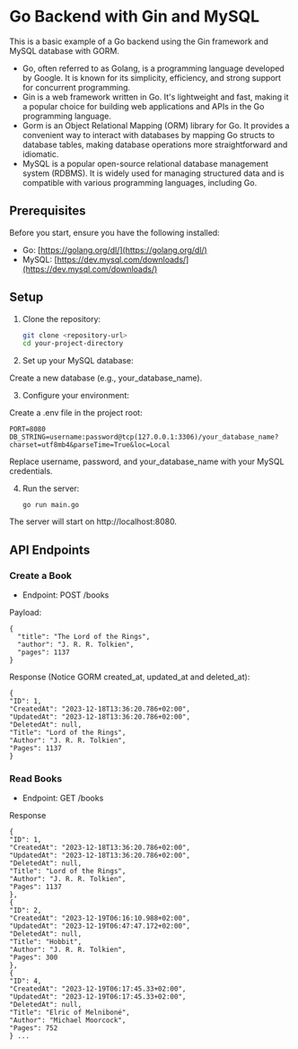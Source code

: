 # Go Backend with Gin and MySQL

This is a basic example of a Go backend using the Gin framework and MySQL database with GORM.

- Go, often referred to as Golang, is a programming language developed by Google. It is known for its simplicity, efficiency, and strong support for concurrent programming.
- Gin is a web framework written in Go. It's lightweight and fast, making it a popular choice for building web applications and APIs in the Go programming language.
- Gorm is an Object Relational Mapping (ORM) library for Go. It provides a convenient way to interact with databases by mapping Go structs to database tables, making database operations more straightforward and idiomatic.
- MySQL is a popular open-source relational database management system (RDBMS). It is widely used for managing structured data and is compatible with various programming languages, including Go.

## Prerequisites

Before you start, ensure you have the following installed:

- Go: [https://golang.org/dl/](https://golang.org/dl/)
- MySQL: [https://dev.mysql.com/downloads/](https://dev.mysql.com/downloads/)

## Setup

1. Clone the repository:

   ```bash
   git clone <repository-url>
   cd your-project-directory
   ```

2. Set up your MySQL database:

Create a new database (e.g., your_database_name).

3. Configure your environment:

Create a .env file in the project root:

    PORT=8080
    DB_STRING=username:password@tcp(127.0.0.1:3306)/your_database_name?  charset=utf8mb4&parseTime=True&loc=Local

Replace username, password, and your_database_name with your MySQL credentials.

4. Run the server:
   ```
   go run main.go
   ```

The server will start on http://localhost:8080.

## API Endpoints

### Create a Book

- Endpoint: POST /books

Payload:

```
{
  "title": "The Lord of the Rings",
  "author": "J. R. R. Tolkien",
  "pages": 1137
}
```

Response (Notice GORM created_at, updated_at and deleted_at):

```
{
"ID": 1,
"CreatedAt": "2023-12-18T13:36:20.786+02:00",
"UpdatedAt": "2023-12-18T13:36:20.786+02:00",
"DeletedAt": null,
"Title": "Lord of the Rings",
"Author": "J. R. R. Tolkien",
"Pages": 1137
}
```

### Read Books

- Endpoint: GET /books

Response

```
{
"ID": 1,
"CreatedAt": "2023-12-18T13:36:20.786+02:00",
"UpdatedAt": "2023-12-18T13:36:20.786+02:00",
"DeletedAt": null,
"Title": "Lord of the Rings",
"Author": "J. R. R. Tolkien",
"Pages": 1137
},
{
"ID": 2,
"CreatedAt": "2023-12-19T06:16:10.988+02:00",
"UpdatedAt": "2023-12-19T06:47:47.172+02:00",
"DeletedAt": null,
"Title": "Hobbit",
"Author": "J. R. R. Tolkien",
"Pages": 300
},
{
"ID": 4,
"CreatedAt": "2023-12-19T06:17:45.33+02:00",
"UpdatedAt": "2023-12-19T06:17:45.33+02:00",
"DeletedAt": null,
"Title": "Elric of Melniboné",
"Author": "Michael Moorcock",
"Pages": 752
} ...
```
